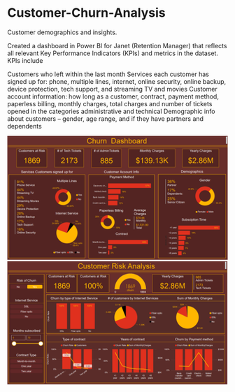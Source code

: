 # Customer-Churn-Analysis

Customer demographics and insights.

Created a dashboard in Power BI for Janet (Retention Manager) that reflects all relevant Key Performance Indicators (KPIs) and metrics in the dataset. KPIs include

Customers who left within the last month
Services each customer has signed up for: phone, multiple lines, internet, online security, online backup, device protection, tech support, and streaming TV and movies
Customer account information: how long as a customer, contract, payment method, paperless billing, monthly charges, total charges and number of tickets opened in the categories administrative and technical
Demographic info about customers – gender, age range, and if they have partners and dependents

![Screenshot](1.png)
![Screenshot](2.png)
